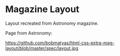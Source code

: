 # Magazine Layout

Layout recreated from Astronomy magazine.

Page from Astronomy:

https://github.com/bobmatyas/html-css-extra-mag-layout/blob/master/spec/layout.jpg

